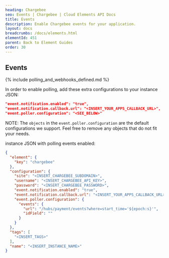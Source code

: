 ```yaml
---
heading: Chargebee
seo: Events | Chargebee | Cloud Elements API Docs
title: Events
description: Enable Chargebee events for your application.
layout: docs
breadcrumbs: /docs/elements.html
elementId: 451
parent: Back to Element Guides
order: 30
---
```


## Events

{% include polling_and_webhooks_defined.md %}

In order to enable polling, add these extra configurations to your instance JSON:

```JSON
"event.notification.enabled": "true",
"event.notification.callback.url": "<INSERT_YOUR_APPS_CALLBACK_URL>",
"event.poller.configuration": "<SEE_BELOW>"
```

NOTE: The `objects` in the `event.poller.configuration` are the default configurations we support.  Feel free to remove any objects that do not fit your needs.

instance JSON with polling events enabled:

```json
{
  "element": {
    "key": "chargebee"
  },
  "configuration": {
    "site": "<INSERT_CHARGEBEE_SUBDOMAIN>",
    "username": "<INSERT_CHARGEBEE_API_KEY>",
    "password": "<INSERT_CHARGEBEE_PASSWORD>",
    "event.notification.enabled": "true",
    "event.notification.callback.url": "<INSERT_YOUR_APPS_CALLBACK_URL>",
    "event.poller.configuration": {
      "events": {
        "url": "/hubs/payment/events?where=start_time='${epoch:s}'",
        "idField": ""
      }
    }
  },
  "tags": [
    "<INSERT_TAGS>"
  ],
  "name": "<INSERT_INSTANCE_NAME>"
}
```
